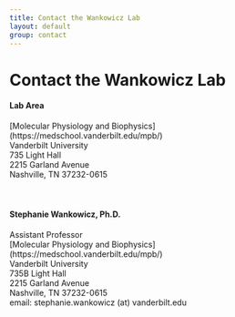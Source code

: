 ```yaml
---
title: Contact the Wankowicz Lab
layout: default
group: contact
---
```


# Contact the Wankowicz Lab



<div class="row">

<div class="col-md-4">

  <h4>Lab Area </h4>
  [Molecular Physiology and Biophysics](https://medschool.vanderbilt.edu/mpb/)<br>
  Vanderbilt University<br>
  735 Light Hall<br>
  2215 Garland Avenue<br>
  Nashville, TN 37232-0615<br>
  <br>
  <br>

</div>

<div class="col-md-4">

  <h4>Stephanie Wankowicz, Ph.D.</h4>
  Assistant Professor<br>
  [Molecular Physiology and Biophysics](https://medschool.vanderbilt.edu/mpb/)<br>
  Vanderbilt University<br>
  735B Light Hall<br>
  2215 Garland Avenue<br>
  Nashville, TN 37232-0615<br>
  email: stephanie.wankowicz (at) vanderbilt.edu <br>

</div>

<div class="col-md-4">


</div>

</div>
